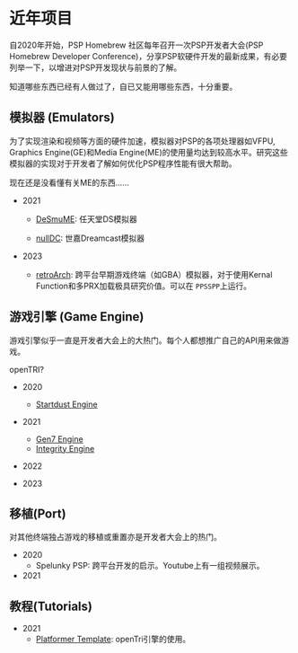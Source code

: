 # 近年项目
自2020年开始，PSP Homebrew 社区每年召开一次PSP开发者大会(PSP Homebrew Developer Conference)，分享PSP软硬件开发的最新成果，有必要列举一下，以增进对PSP开发现状与前景的了解。

知道哪些东西已经有人做过了，自已又能用哪些东西，十分重要。

## 模拟器 (Emulators)
为了实现渲染和视频等方面的硬件加速，模拟器对PSP的各项处理器如VFPU, Graphics Engine(GE)和Media Engine(ME)的使用量均达到较高水平。研究这些模拟器的实现对于开发者了解如何优化PSP程序性能有很大帮助。

现在还是没看懂有关ME的东西……

+ 2021
    + [DeSmuME](https://www.gamebrew.org/wiki/DeSmuME_PSP): 任天堂DS模拟器
    
    + [nullDC](https://github.com/PSP-Archive/nulldce-psp/): 世嘉Dreamcast模拟器

+ 2023
    + [retroArch](https://github.com/libretro/RetroArch): 跨平台早期游戏终端（如GBA）模拟器，对于使用Kernal Function和多PRX加载极具研究价值。可以在 `PPSSPP`上运行。
    

## 游戏引擎 (Game Engine)
游戏引擎似乎一直是开发者大会上的大热门。每个人都想推广自己的API用来做游戏。

openTRI?
+ 2020
    + [Startdust Engine]()

+ 2021
    + [Gen7 Engine]()
    + [Integrity Engine]()
+ 2022

+ 2023

## 移植(Port)
对其他终端独占游戏的移植或重置亦是开发者大会上的热门。
+ 2020
    + Spelunky PSP: 跨平台开发的启示。Youtube上有一组视频展示。
+ 2021

## 教程(Tutorials)
+ 2021
    + [Platformer Template](https://github.com/stacksta/Advanced_Platformer_Template-PSP/): openTri引擎的使用。